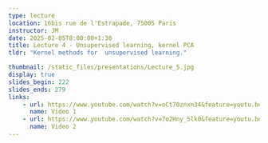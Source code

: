 ```yaml
---
type: lecture
location: 16bis rue de l'Estrapade, 75005 Paris
instructor: JM
date: 2025-02-05T8:00:00+1:30
title: Lecture 4 - Unsupervised learning, kernel PCA
tldr: "Kernel methods for  unsupervised learning."

thumbnail: /static_files/presentations/Lecture_5.jpg
display: true
slides_begin: 222
slides_ends: 279
links: 
    - url: https://www.youtube.com/watch?v=oCt70znxn34&feature=youtu.be
      name: Video 1
    - url: https://www.youtube.com/watch?v=7o2Hny_5lk0&feature=youtu.be
      name: Video 2
---
```


